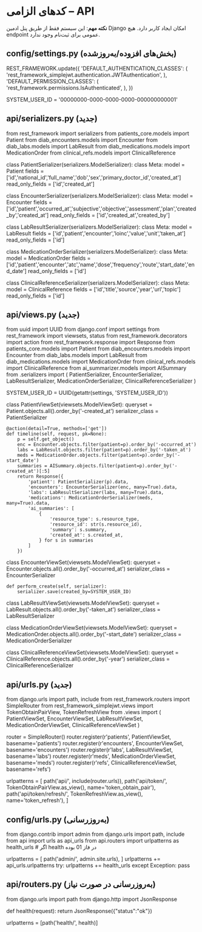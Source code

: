 # کدهای الزامی – API

**نکته مهم**: این سیستم فقط از طریق پنل ادمین Django امکان ایجاد کاربر دارد. هیچ endpoint عمومی برای ثبت‌نام وجود ندارد.

## config/settings.py (بخش‌های افزوده/به‌روزشده)
REST_FRAMEWORK.update({
    'DEFAULT_AUTHENTICATION_CLASSES': (
        'rest_framework_simplejwt.authentication.JWTAuthentication',
    ),
    'DEFAULT_PERMISSION_CLASSES': (
        'rest_framework.permissions.IsAuthenticated',
    ),
})

SYSTEM_USER_ID = '00000000-0000-0000-0000-000000000001'

## api/serializers.py (جدید)
from rest_framework import serializers
from patients_core.models import Patient
from diab_encounters.models import Encounter
from diab_labs.models import LabResult
from diab_medications.models import MedicationOrder
from clinical_refs.models import ClinicalReference

class PatientSerializer(serializers.ModelSerializer):
    class Meta:
        model = Patient
        fields = ['id','national_id','full_name','dob','sex','primary_doctor_id','created_at']
        read_only_fields = ['id','created_at']

class EncounterSerializer(serializers.ModelSerializer):
    class Meta:
        model = Encounter
        fields = ['id','patient','occurred_at','subjective','objective','assessment','plan','created_by','created_at']
        read_only_fields = ['id','created_at','created_by']

class LabResultSerializer(serializers.ModelSerializer):
    class Meta:
        model = LabResult
        fields = ['id','patient','encounter','loinc','value','unit','taken_at']
        read_only_fields = ['id']

class MedicationOrderSerializer(serializers.ModelSerializer):
    class Meta:
        model = MedicationOrder
        fields = ['id','patient','encounter','atc','name','dose','frequency','route','start_date','end_date']
        read_only_fields = ['id']

class ClinicalReferenceSerializer(serializers.ModelSerializer):
    class Meta:
        model = ClinicalReference
        fields = ['id','title','source','year','url','topic']
        read_only_fields = ['id']

## api/views.py (جدید)
from uuid import UUID
from django.conf import settings
from rest_framework import viewsets, status
from rest_framework.decorators import action
from rest_framework.response import Response
from patients_core.models import Patient
from diab_encounters.models import Encounter
from diab_labs.models import LabResult
from diab_medications.models import MedicationOrder
from clinical_refs.models import ClinicalReference
from ai_summarizer.models import AISummary
from .serializers import (
    PatientSerializer, EncounterSerializer, LabResultSerializer,
    MedicationOrderSerializer, ClinicalReferenceSerializer
)

SYSTEM_USER_ID = UUID(getattr(settings, 'SYSTEM_USER_ID'))

class PatientViewSet(viewsets.ModelViewSet):
    queryset = Patient.objects.all().order_by('-created_at')
    serializer_class = PatientSerializer

    @action(detail=True, methods=['get'])
    def timeline(self, request, pk=None):
        p = self.get_object()
        enc = Encounter.objects.filter(patient=p).order_by('-occurred_at')
        labs = LabResult.objects.filter(patient=p).order_by('-taken_at')
        meds = MedicationOrder.objects.filter(patient=p).order_by('-start_date')
        summaries = AISummary.objects.filter(patient=p).order_by('-created_at')[:5]
        return Response({
            'patient': PatientSerializer(p).data,
            'encounters': EncounterSerializer(enc, many=True).data,
            'labs': LabResultSerializer(labs, many=True).data,
            'medications': MedicationOrderSerializer(meds, many=True).data,
            'ai_summaries': [
                {
                    'resource_type': s.resource_type,
                    'resource_id': str(s.resource_id),
                    'summary': s.summary,
                    'created_at': s.created_at,
                } for s in summaries
            ]
        })

class EncounterViewSet(viewsets.ModelViewSet):
    queryset = Encounter.objects.all().order_by('-occurred_at')
    serializer_class = EncounterSerializer

    def perform_create(self, serializer):
        serializer.save(created_by=SYSTEM_USER_ID)

class LabResultViewSet(viewsets.ModelViewSet):
    queryset = LabResult.objects.all().order_by('-taken_at')
    serializer_class = LabResultSerializer

class MedicationOrderViewSet(viewsets.ModelViewSet):
    queryset = MedicationOrder.objects.all().order_by('-start_date')
    serializer_class = MedicationOrderSerializer

class ClinicalReferenceViewSet(viewsets.ModelViewSet):
    queryset = ClinicalReference.objects.all().order_by('-year')
    serializer_class = ClinicalReferenceSerializer

## api/urls.py (جدید)
from django.urls import path, include
from rest_framework.routers import SimpleRouter
from rest_framework_simplejwt.views import TokenObtainPairView, TokenRefreshView
from .views import (
    PatientViewSet, EncounterViewSet, LabResultViewSet,
    MedicationOrderViewSet, ClinicalReferenceViewSet
)

router = SimpleRouter()
router.register(r'patients', PatientViewSet, basename='patients')
router.register(r'encounters', EncounterViewSet, basename='encounters')
router.register(r'labs', LabResultViewSet, basename='labs')
router.register(r'meds', MedicationOrderViewSet, basename='meds')
router.register(r'refs', ClinicalReferenceViewSet, basename='refs')

urlpatterns = [
    path('api/', include(router.urls)),
    path('api/token/', TokenObtainPairView.as_view(), name='token_obtain_pair'),
    path('api/token/refresh/', TokenRefreshView.as_view(), name='token_refresh'),
]

## config/urls.py (به‌روزرسانی)
from django.contrib import admin
from django.urls import path, include
from api import urls as api_urls
from api.routers import urlpatterns as health_urls  # اگر health در فاز 01 بوده

urlpatterns = [
    path('admin/', admin.site.urls),
]
urlpatterns += api_urls.urlpatterns
try:
    urlpatterns += health_urls
except Exception:
    pass

## api/routers.py (به‌روزرسانی در صورت نیاز)
from django.urls import path
from django.http import JsonResponse

def health(request):
    return JsonResponse({"status":"ok"})

urlpatterns = [path('health/', health)]